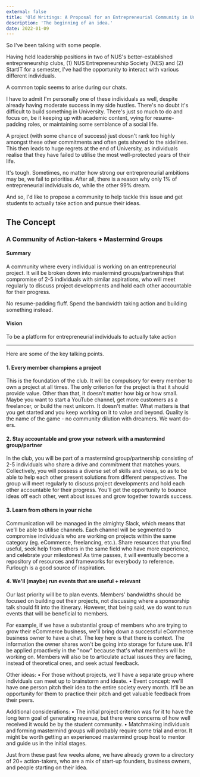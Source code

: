 ```yaml
---
external: false
title: 'Old Writings: A Proposal for an Entrepreneurial Community in University.'
description: 'The beginning of an idea.'
date: 2022-01-09
---
```


So I've been talking with some people.

Having held leadership positions in two of NUS's better-established entrepreneurship clubs, (1) NUS Entrepreneurship Society (NES) and (2) StartIT for a semester, I've had the opportunity to interact with various different individuals.

A common topic seems to arise during our chats.

I have to admit I'm personally one of these individuals as well, despite already having moderate success in my side hustles. There's no doubt it's difficult to build something in University. There's just so much to do and focus on, be it keeping up with academic content, vying for resume-padding roles, or maintaining some semblance of a social life.

A project (with some chance of success) just doesn't rank too highly amongst these other commitments and often gets shoved to the sidelines. This then leads to huge regrets at the end of University, as individuals realise that they have failed to utilise the most well-protected years of their life.

It's tough. Sometimes, no matter how strong our entrepreneurial ambitions may be, we fail to prioritise. After all, there is a reason why only 1% of entrepreneurial individuals do, while the other 99% dream.

And so, I'd like to propose a community to help tackle this issue and get students to actually take action and pursue their ideas.

## The Concept

### A Community of Action-takers + Mastermind Groups

#### Summary

A community where every individual is working on an entrepreneurial project. It will be broken down into mastermind groups/partnerships that compromise of 2-5 individuals with similar aspirations, who will meet regularly to discuss project developments and hold each other accountable for their progress.

No resume-padding fluff. Spend the bandwidth taking action and building something instead.

#### Vision

To be a platform for entrepreneurial individuals to actually take action

---

Here are some of the key talking points.

#### 1. Every member champions a project

This is the foundation of the club. It will be compulsory for every member to own a project at all times. The only criterion for the project is that it should provide value. Other than that, it doesn't matter how big or how small. Maybe you want to start a YouTube channel, get more customers as a freelancer, or build the next unicorn. It doesn't matter. What matters is that you get started and you keep working on it to value and beyond. Quality is the name of the game - no community dilution with dreamers. We want do-ers.

#### 2. Stay accountable and grow your network with a mastermind group/partner

In the club, you will be part of a mastermind group/partnership consisting of 2-5 individuals who share a drive and commitment that matches yours. Collectively, you will possess a diverse set of skills and views, so as to be able to help each other present solutions from different perspectives. The group will meet regularly to discuss project developments and hold each other accountable for their progress. You'll get the opportunity to bounce ideas off each other, vent about issues and grow together towards success.

#### 3. Learn from others in your niche

Communication will be managed in the almighty Slack, which means that we'll be able to utilise channels. Each channel will be segmented to compromise individuals who are working on projects within the same category (eg. eCommerce, freelancing, etc.). Share resources that you find useful, seek help from others in the same field who have more experience, and celebrate your milestones! As time passes, it will eventually become a repository of resources and frameworks for everybody to reference. Furlough is a good source of inspiration.

#### 4. We'll (maybe) run events that are useful + relevant

Our last priority will be to plan events. Members' bandwidths should be focused on building out their projects, not discussing where a sponsorship talk should fit into the itinerary. However, that being said, we do want to run events that will be beneficial to members.

For example, if we have a substantial group of members who are trying to grow their eCommerce business, we'll bring down a successful eCommerce business owner to have a chat. The key here is that there is context. The information the owner shares won't be going into storage for future use. It'll be applied proactively in the "now" because that's what members will be working on. Members will also be to articulate actual issues they are facing, instead of theoretical ones, and seek actual feedback.

Other ideas:
• For those without projects, we'll have a separate group where individuals can meet up to brainstorm and ideate.
• Event concept: we'll have one person pitch their idea to the entire society every month. It'll be an opportunity for them to practice their pitch and get valuable feedback from their peers.

Additional considerations:
• The initial project criterion was for it to have the long term goal of generating revenue, but there were concerns of how well received it would be by the student community.
• Matchmaking individuals and forming mastermind groups will probably require some trial and error. It might be worth getting an experienced mastermind group host to mentor and guide us in the initial stages.

Just from these past few weeks alone, we have already grown to a directory of 20+ action-takers, who are a mix of start-up founders, business owners, and people starting on their idea.
